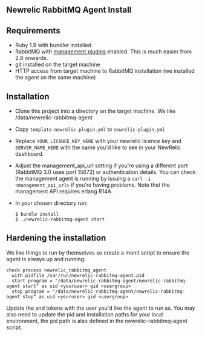 ## Newrelic RabbitMQ Agent Install

## Requirements
* Ruby 1.9 with bundler installed
* RabbitMQ with [management plugins](http://www.rabbitmq.com/management.html) enabled.  This is much easier from 2.8 onwards.
* git installed on the target machine
* HTTP access from target machine to RabbitMQ installation (we installed the agent on the same machine)

## Installation
* Clone this project into a directory on the target machine. We like /data/newrelic-rabbitmq-agent
* Copy `template-newrelic-plugin.yml` to `newrelic-plugin.yml`
* Replace `YOUR_LICENCE_KEY_HERE` with your newrelic licence key and `SERVER_NAME_HERE` with the name you'd like to see in your NewRelic dashboard.
* Adjust the management_api_url setting if you're using a different port (RabbitMQ 3.0 uses port 15672) or authentication details.  You can check the management agent is running by issuing a `curl -i <management_api_url>` if you're having problems.  Note that the management API requires erlang R14A.
* In your chosen directory run:

      $ bundle install
      $ ./newrelic-rabbitmq-agent start


## Hardening the installation
We like things to run by themselves so create a monit script to ensure the agent is always up and running:
```
check process newrelic_rabbitmq_agent
  with pidfile /var/run/newrelic-rabbitmq-agent.pid
  start program = "/data/newrelic-rabbitmq-agent/newrelic-rabbitmq-agent start" as uid <youruser> gid <usergroup>
  stop program = "/data/newrelic-rabbitmq-agent/newrelic-rabbitmq-agent stop" as uid <youruser> gid <usergroup>
```

Update the <youruser> and <usergroup> tokens with the user you'd like the agent to run as.  You may also need to update the pid and installation paths for your local environment, the pid path is also defined in the newrelic-rabbitmq-agent script.